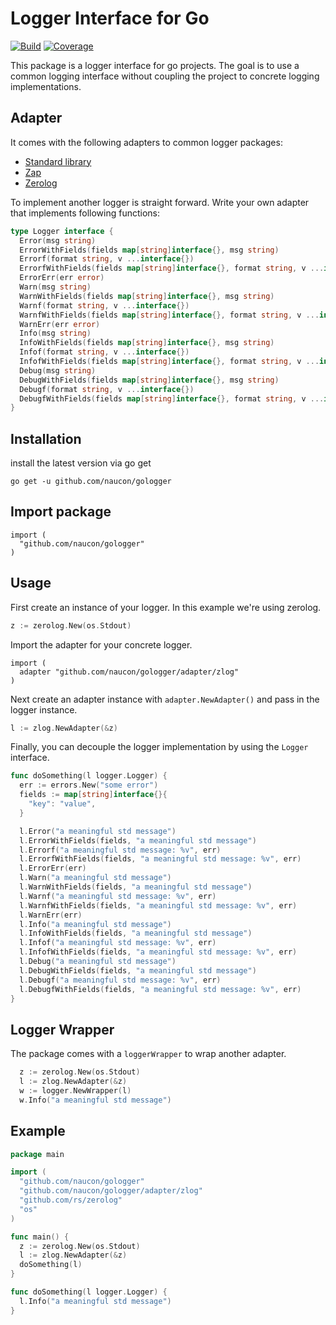 # Logger Interface for Go

[![Build](https://github.com/naucon/gologger/actions/workflows/go-ci.yml/badge.svg)](https://github.com/naucon/gologger/actions/workflows/go-ci.yml)
[![Coverage](https://codecov.io/gh/naucon/gologger/branch/main/graph/badge.svg?token=DNODQMR5RZ)](https://codecov.io/gh/naucon/gologger)

This package is a logger interface for go projects. The goal is to use a common logging interface without coupling the project to concrete logging implementations.

## Adapter

It comes with the following adapters to common logger packages:

* [Standard library](adapter/std/README.md)
* [Zap](adapter/zap/README.md)
* [Zerolog](adapter/zlog/README.md)

To implement another logger is straight forward. Write your own adapter that implements following functions:

```go
type Logger interface {
  Error(msg string)
  ErrorWithFields(fields map[string]interface{}, msg string)
  Errorf(format string, v ...interface{})
  ErrorfWithFields(fields map[string]interface{}, format string, v ...interface{})
  ErrorErr(err error)
  Warn(msg string)
  WarnWithFields(fields map[string]interface{}, msg string)
  Warnf(format string, v ...interface{})
  WarnfWithFields(fields map[string]interface{}, format string, v ...interface{})
  WarnErr(err error)
  Info(msg string)
  InfoWithFields(fields map[string]interface{}, msg string)
  Infof(format string, v ...interface{})
  InfofWithFields(fields map[string]interface{}, format string, v ...interface{})
  Debug(msg string)
  DebugWithFields(fields map[string]interface{}, msg string)
  Debugf(format string, v ...interface{})
  DebugfWithFields(fields map[string]interface{}, format string, v ...interface{})
}
```

## Installation

install the latest version via go get

```
go get -u github.com/naucon/gologger
```

## Import package

```
import (
  "github.com/naucon/gologger"
)
```

## Usage

First create an instance of your logger. In this example we're using zerolog.

```go
z := zerolog.New(os.Stdout)
```

Import the adapter for your concrete logger.

```
import (
  adapter "github.com/naucon/gologger/adapter/zlog"
)
```

Next create an adapter instance with `adapter.NewAdapter()` and pass in the logger instance.

```go
l := zlog.NewAdapter(&z)
```

Finally, you can decouple the logger implementation by using the `Logger` interface.

```go
func doSomething(l logger.Logger) {
  err := errors.New("some error")
  fields := map[string]interface{}{
    "key": "value",
  }

  l.Error("a meaningful std message")
  l.ErrorWithFields(fields, "a meaningful std message")
  l.Errorf("a meaningful std message: %v", err)
  l.ErrorfWithFields(fields, "a meaningful std message: %v", err)
  l.ErrorErr(err)
  l.Warn("a meaningful std message")
  l.WarnWithFields(fields, "a meaningful std message")
  l.Warnf("a meaningful std message: %v", err)
  l.WarnfWithFields(fields, "a meaningful std message: %v", err)
  l.WarnErr(err)
  l.Info("a meaningful std message")
  l.InfoWithFields(fields, "a meaningful std message")
  l.Infof("a meaningful std message: %v", err)
  l.InfofWithFields(fields, "a meaningful std message: %v", err)
  l.Debug("a meaningful std message")
  l.DebugWithFields(fields, "a meaningful std message")
  l.Debugf("a meaningful std message: %v", err)
  l.DebugfWithFields(fields, "a meaningful std message: %v", err)
}
```

## Logger Wrapper

The package comes with a `loggerWrapper` to wrap another adapter.

```go
  z := zerolog.New(os.Stdout)
  l := zlog.NewAdapter(&z)
  w := logger.NewWrapper(l)
  w.Info("a meaningful std message")
```

## Example

```go
package main

import (
  "github.com/naucon/gologger"
  "github.com/naucon/gologger/adapter/zlog"
  "github.com/rs/zerolog"
  "os"
)

func main() {
  z := zerolog.New(os.Stdout)
  l := zlog.NewAdapter(&z)
  doSomething(l)
}

func doSomething(l logger.Logger) {
  l.Info("a meaningful std message")
}
```
